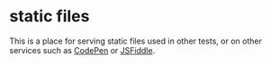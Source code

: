 # static files
This is a place for serving static files used in other tests, or on other services such as [CodePen](https://codepen.io/) or [JSFiddle](https://jsfiddle.net/).
